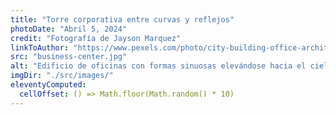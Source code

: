 ```yaml
---
title: "Torre corporativa entre curvas y reflejos"
photoDate: "Abril 5, 2024"
credit: "Fotografía de Jayson Marquez"
linkToAuthor: "https://www.pexels.com/photo/city-building-office-architecture-4850412/"
src: "business-center.jpg"
alt: "Edificio de oficinas con formas sinuosas elevándose hacia el cielo"
imgDir: "./src/images/"
eleventyComputed:
  cellOffset: () => Math.floor(Math.random() * 10)
---
```

